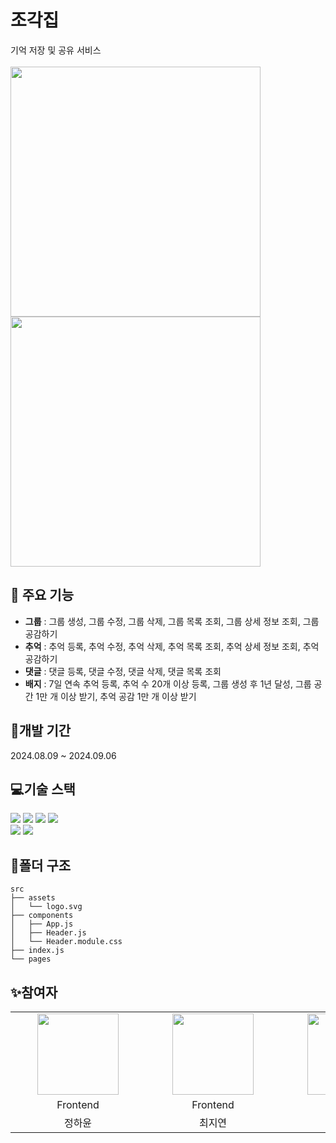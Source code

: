 # 조각집
기억 저장 및 공유 서비스<br/> <br/>
<img src="https://github.com/user-attachments/assets/51e79810-5dc0-49d3-be78-a3c2f01d3b6e" height="400">
<img src="https://github.com/user-attachments/assets/76a0611b-9496-4a32-9fb8-e80de4fb43ca" height="400">

## 🔧 주요 기능
- **그룹** : 그룹 생성, 그룹 수정, 그룹 삭제, 그룹 목록 조회, 그룹 상세 정보 조회, 그룹 공감하기
- **추억** : 추억 등록, 추억 수정, 추억 삭제, 추억 목록 조회, 추억 상세 정보 조회, 추억 공감하기
- **댓글** : 댓글 등록, 댓글 수정, 댓글 삭제, 댓글 목록 조회
- **배지** : 7일 연속 추억 등록, 추억 수 20개 이상 등록, 그룹 생성 후 1년 달성, 그룹 공간 1만 개 이상 받기, 추억 공감 1만 개 이상 받기

## 📆개발 기간
2024.08.09 ~ 2024.09.06
## 💻기술 스택
<p>
    <img src="https://img.shields.io/badge/html5-E34F26?style=for-the-badge&logo=html5&logoColor=white"> 
    <img src="https://img.shields.io/badge/css-1572B6?style=for-the-badge&logo=css3&logoColor=white"> 
    <img src="https://img.shields.io/badge/javascript-F7DF1E?style=for-the-badge&logo=javascript&logoColor=black"> 
    <img src="https://img.shields.io/badge/react-61DAFB?style=for-the-badge&logo=react&logoColor=black"> 
<br/>
    <img src="https://img.shields.io/badge/git-F05032?style=for-the-badge&logo=git&logoColor=white">
    <img src="https://img.shields.io/badge/github-181717?style=for-the-badge&logo=github&logoColor=white">
</p>

## 📁폴더 구조

```plaintext
src
├── assets
│   └── logo.svg
├── components
│   ├── App.js
│   ├── Header.js
│   └── Header.module.css
├── index.js
└── pages
```
## ✨참여자

<table align="center">
    <tr align="center">
        <td style="min-width: 200px;">
            <a href="https://github.com/sumhillj">
              <img src="https://github.com/sumhillj.png" width="130">
              <br />
              <b></b>
            </a>
        </td>
        <td style="min-width: 200px;">
            <a href="https://github.com/CHJIYEON">
              <img src="https://github.com/CHJIYEON.png" width="130">
              <br />
              <b></b>
            </a>
        </td>
        <td style="min-width: 200px;">
            <a href="https://github.com/yujeong430">
              <img src="https://github.com/yujeong430.png" width="130">
              <br />
              <b></b>
            </a>
        </td>
        <td style="min-width: 200px;">
            <a href="https://github.com/koreallama">
              <img src="https://github.com/koreallama.png" width="130">
              <br />
              <b></b>
            </a>
        </td>
    </tr>
       <tr align="center">
        <td>
            Frontend
        </td>
        <td>
            Frontend
        </td>
        <td>
            Backend
        </td>
        <td>
            Backend
        </td>
      </tr>
      <tr align="center">
        <td>
            정하윤
        </td>
        <td>
            최지연
        </td>
        <td>
            박유정
        </td>
        <td>
            최종윤
        </td>
    </tr>
</table>
